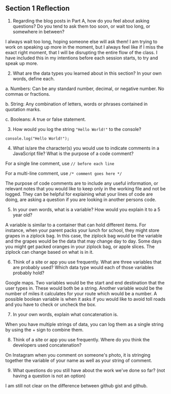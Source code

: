 ## Section 1 Reflection

1. Regarding the blog posts in Part A, how do you feel about asking questions? Do you tend to ask them too soon, or wait too long, or somewhere in between?

I always wait too long, hoping someone else will ask them! I am trying to work on speaking up more in the moment, but I always feel like if I miss the exact right moment, that I will be disrupting the entire flow of the class. I have included this in my intentions before each session starts, to try and speak up more.

2. What are the data types you learned about in this section? In your own words, define each.

 a. Numbers: Can be any standard number, decimal, or negative number. No commas or fractions.

 b. String: Any combination of letters, words or phrases contained in quotation marks.

 c. Booleans: A true or false statement.

3. How would you log the string `"Hello World!"` to the console?

`console.log("Hello World!");`

4. What is/are the character(s) you would use to indicate comments in a JavaScript file? What is the purpose of a code comment?

For a single line comment, use `// before each line`

For a multi-line comment, use `/* comment goes here */`

The purpose of code comments are to include any useful information, or relevant notes that you would like to keep only in the working file and not be logged. They can be helpful for explaining
what your lines of code are doing, are asking a question if you are looking in another persons
code.

5. In your own words, what is a variable? How would you explain it to a 5 year old?

A variable is similar to a container that can hold different items. For instance, when your parent packs your lunch for school, they might store grapes in a ziplock bag. In this case, the ziplock bag would be the variable and the grapes would be the data that may change day to day. Some days you might get packed oranges in your ziplock bag, or apple slices. The ziplock can change based on what is in it.

6. Think of a site or app you use frequently. What are three variables that are probably used? Which data type would each of those variables probably hold?

Google maps. Two variables would be the start and end destination that the user types in. These would both be a string. Another variable would be the number of miles it calculates for your route which would be a number. A possible boolean variable is when it asks if you would like to avoid toll roads and you have to check or uncheck the box.

7. In your own words, explain what concatenation is.

When you have multiple strings of data, you can log them as a single string by using the + sign to combine them.

8. Think of a site or app you use frequently. Where do you think the developers used concatenation?

On Instagram when you comment on someone's photo, it is stringing together the variable of your name as well as your string of comment.

9. What questions do you still have about the work we've done so far? (not having a question is not an option)

I am still not clear on the difference between github gist and github.

